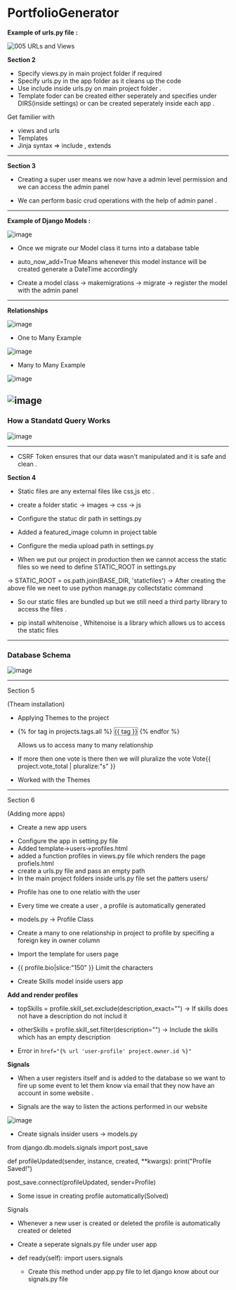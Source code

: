 # PortfolioGenerator

**Example of urls.py file :**

![005 URLs and Views](https://user-images.githubusercontent.com/63875409/135449864-f52055ba-fb9d-48f5-99d8-6367ef735277.jpg)

**Section 2**

* Specify views.py in main project folder if required
* Specify urls.py in the app folder as it cleans up the code 
* Use include inside urls.py on main project folder .
* Template foder can be created either seperately and specifies under DIRS(inside settings) or can be created seperately inside each app .


Get familier with
* views and urls
* Templates
* Jinja syntax => include , extends


---------
**Section 3**

* Creating a super user means we now have a admin level permission and we can access the admin panel

* We can perform basic crud operations with the help of admin panel .

----

**Example of Django Models :**

![image](https://user-images.githubusercontent.com/63875409/137577269-9e3b5c8d-c1f4-4431-a7cc-43e6215f0d53.png)

* Once we migrate our Model class it turns into a database table 

* auto_now_add=True Means whenever this model instance will be created generate a DateTime accordingly

* Create a model class -> makemigrations -> migrate -> register the model with the admin panel 


----

**Relationships**

![image](https://user-images.githubusercontent.com/63875409/137578318-6abd3221-e28b-47cf-888d-09e2c03a8b91.png)

* One to Many Example 

![image](https://user-images.githubusercontent.com/63875409/137578588-003dde6f-2b61-47dc-a06b-325172eab861.png)

* Many to Many Example

![image](https://user-images.githubusercontent.com/63875409/137578718-f99acf7d-0171-4329-afbb-71b7ed52a19d.png)

![image](https://user-images.githubusercontent.com/63875409/137581078-4d6037f9-83dd-4da4-b57f-12e4d127b19f.png)
----

### How a Standatd Query Works

![image](https://user-images.githubusercontent.com/63875409/137580485-cb7045c0-32b1-4f5d-9735-72d7b778a4b8.png)


----

* CSRF Token ensures that our data wasn't manipulated and it is safe and clean .

**Section 4**

* Static files are any external files like css,js etc .
* create a folder 
static 
    -> images
    -> css
    -> js

* Configure the statuc dir path in settings.py

* Added a featured_image column in project table 

* Configure the media upload path in settings.py

* When we put our project in production then we cannot access the static files so we need to define STATIC_ROOT in settings.py

-> STATIC_ROOT = os.path.join(BASE_DIR, 'staticfiles')
-> After creating the above file we neet to use python manage.py collectstatic command

* So our static files are bundled up but we still need a third party  library to access the files .

* pip install whitenoise , Whitenoise is a library which allows us to access the static files 

----
### Database Schema

![image](https://user-images.githubusercontent.com/63875409/137578201-0f762510-672e-4358-8fc1-8d9af6325318.png)
 
----------


Section 5

(Theam installation)

* Applying Themes to the project

*  {% for tag in projects.tags.all %}
        <span style="border:1px solid grey">{{ tag }}</span>
    {% endfor %}

    Allows us to access many to many relationship

* If more then one vote is there then we will pluralize the vote 
 Vote{{ project.vote_total | pluralize:"s" }}

* Worked with the Themes


----------

Section 6

(Adding more apps)

* Create a new app users

- Configure the app in setting.py file
- Added template->users->profiles.html
- added a function profiles in views.py file which renders the page profiels.html
- create a urls.py file and pass an empty path
- In the main project folders inside urls.py file set the patters users/   

* Profile has one to one relatio with the user 

* Every time we create a user , a profile is automatically generated

* models.py -> Profile Class

* Create a many to one relationship in project to profile by specifing a foreign key in owner column 

* Import the template for users page

*  {{ profile.bio|slice:"150" }} Limit the characters

* Create Skills model inside users app

**Add and render profiles**

* topSkills = profile.skill_set.exclude(description_exact="")
  -> If skills does not have a description do not includ it

* otherSkills = profile.skill_set.filter(description="")
  -> Include the skills which has an empty description

* Error in
```href="{% url 'user-profile' project.owner.id %}" ```

**Signals**

* When a user registers itself and is added to the database so we want to fire up some event to let them know via email that they now have an account in some website .

* Signals are the way to listen the actions performed in our website

![image](https://user-images.githubusercontent.com/63875409/138898735-b13f597b-f0c4-4bbc-b974-37027f2080e6.png)

* Create signals insider users -> models.py

from django.db.models.signals import post_save

def profileUpdated(sender, instance, created, **kwargs):
    print("Profile Saved!")

post_save.connect(profileUpdated, sender=Profile)

* Some issue in creating profile automatically(Solved)

Signals
- Whenever a new user is created or deleted the profile is automatically created or deleted

* Create a seperate signals.py file under user app

* def ready(self):
        import users.signals

  - Create this method under app.py file to let django know about our signals.py file